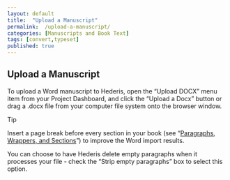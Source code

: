 ```yaml
---
layout: default
title:  "Upload a Manuscript"
permalink:  /upload-a-manuscript/
categories: [Manuscripts and Book Text]
tags: [convert,typeset]
published: true
---
```


<section data-type="chapter" class="hsecchapter" data-hederis-type="hsecchapter" id="upload-a-manuscript" data-pi-attrs="id: upload-a-manuscript; data-tags: convert,typeset;" role="doc-chapter" data-tags="convert,typeset" data-author-name=" " data-book-title=" " title="Upload a Manuscript"><h1 data-hederis-type="hblkchaptitle" class="hblkchaptitle" id="pmkb03875">Upload a Manuscript</h1>
    <p class="hblkp" data-hederis-type="hblkp" id="pPY5cGUHz">To upload a Word manuscript to Hederis, open the &#8220;Upload DOCX&#8221; menu item from your Project Dashboard, and click the &#8220;Upload a Docx&#8221; button or drag a .docx file from your computer file system onto the browser window.</p>
    <aside class="hwprbox box" data-hederis-type="hwprbox" id="plYNaSln9" data-type="sidebar"><p class="hblktype" data-hederis-type="hblktype" id="pgqrGKay3">Tip</p>
    <p class="hblkp" data-hederis-type="hblkp" id="pV6Kw9HcO">Insert a page break before every section in your book (see &#8220;<a href="{% post_url 2019-07-09-14-ParagraphsWrappersandSections %}"><span class="Hyperlink">Paragraphs, Wrappers, and Sections</span></a>&#8221;) to improve the Word import results.</p>
    </aside>
    <p class="hblkp" data-hederis-type="hblkp" id="pZaGw889C">You can choose to have Hederis delete empty paragraphs when it processes your file - check the &#8220;Strip empty paragraphs&#8221; box to select this option.</p>
    </section>
    